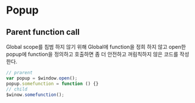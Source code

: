 # Popup

## Parent function call

Global scope를 침범 하지 않기 위해 Global에 function을 정희 하지 않고 open한 popup에 function을 정의하고 호출하면 좀 더 안전하고 꺼림칙하지 않은 코드를 작성한다.

```javascript
// prarent
var popup = $window.open();
popup.somefunction = function () {}
// child
$winow.somefunction();
```
